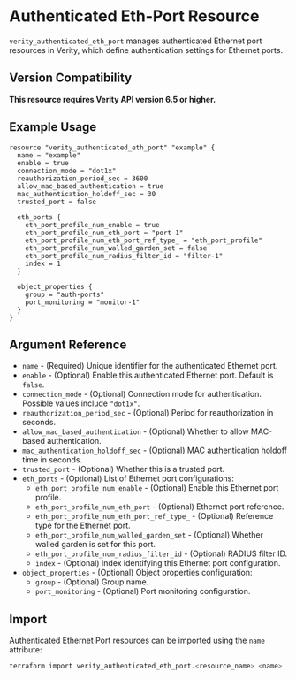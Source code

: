 # Authenticated Eth-Port Resource

`verity_authenticated_eth_port` manages authenticated Ethernet port resources in Verity, which define authentication settings for Ethernet ports.

## Version Compatibility

**This resource requires Verity API version 6.5 or higher.**

## Example Usage

```hcl
resource "verity_authenticated_eth_port" "example" {
  name = "example"
  enable = true
  connection_mode = "dot1x"
  reauthorization_period_sec = 3600
  allow_mac_based_authentication = true
  mac_authentication_holdoff_sec = 30
  trusted_port = false

  eth_ports {
    eth_port_profile_num_enable = true
    eth_port_profile_num_eth_port = "port-1"
    eth_port_profile_num_eth_port_ref_type_ = "eth_port_profile"
    eth_port_profile_num_walled_garden_set = false
    eth_port_profile_num_radius_filter_id = "filter-1"
    index = 1
  }

  object_properties {
    group = "auth-ports"
    port_monitoring = "monitor-1"
  }
}
```

## Argument Reference

* `name` - (Required) Unique identifier for the authenticated Ethernet port.
* `enable` - (Optional) Enable this authenticated Ethernet port. Default is `false`.
* `connection_mode` - (Optional) Connection mode for authentication. Possible values include `"dot1x"`.
* `reauthorization_period_sec` - (Optional) Period for reauthorization in seconds.
* `allow_mac_based_authentication` - (Optional) Whether to allow MAC-based authentication.
* `mac_authentication_holdoff_sec` - (Optional) MAC authentication holdoff time in seconds.
* `trusted_port` - (Optional) Whether this is a trusted port.
* `eth_ports` - (Optional) List of Ethernet port configurations:
  * `eth_port_profile_num_enable` - (Optional) Enable this Ethernet port profile.
  * `eth_port_profile_num_eth_port` - (Optional) Ethernet port reference.
  * `eth_port_profile_num_eth_port_ref_type_` - (Optional) Reference type for the Ethernet port.
  * `eth_port_profile_num_walled_garden_set` - (Optional) Whether walled garden is set for this port.
  * `eth_port_profile_num_radius_filter_id` - (Optional) RADIUS filter ID.
  * `index` - (Optional) Index identifying this Ethernet port configuration.
* `object_properties` - (Optional) Object properties configuration:
  * `group` - (Optional) Group name.
  * `port_monitoring` - (Optional) Port monitoring configuration.

## Import

Authenticated Ethernet Port resources can be imported using the `name` attribute:

```sh
terraform import verity_authenticated_eth_port.<resource_name> <name>
```
